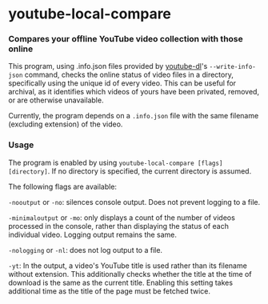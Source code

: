 # youtube-local-compare

### Compares your offline YouTube video collection with those online

This program, using .info.json files provided by [youtube-dl](https://github.com/ytdl-org/youtube-dl)'s `--write-info-json` command, checks the online status of video files in a directory, specifically using the unique id of every video. This can be useful for archival, as it identifies which videos of yours have been privated, removed, or are otherwise unavailable.

Currently, the program depends on a `.info.json` file with the same filename (excluding extension) of the video.

### Usage

The program is enabled by using `youtube-local-compare [flags] [directory]`. If no directory is specified, the current
directory is assumed.

The following flags are available:

`-nooutput` or `-no`: silences console output. Does not prevent logging to a file.

`-minimaloutput` or `-mo`: only displays a count of the number of videos processed in the console, rather than displaying
the status of each individual video. Logging output remains the same.

`-nologging` or `-nl`: does not log output to a file.

`-yt`: In the output, a video's YouTube title is used rather than its filename without extension. This additionally checks
whether the title at the time of download is the same as the current title. Enabling this setting takes additional
time as the title of the page must be fetched twice.